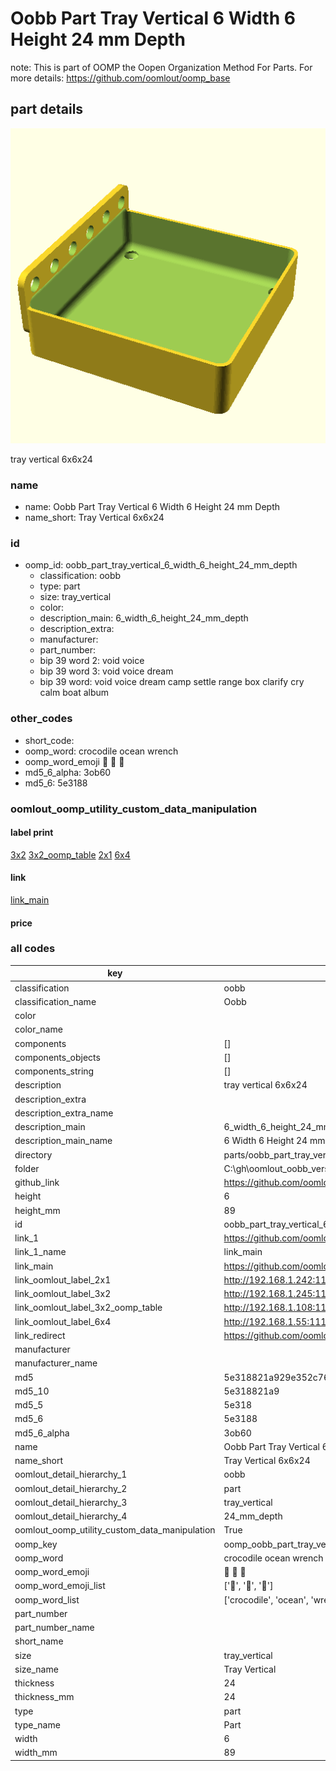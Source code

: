 # Oobb Part Tray Vertical 6 Width 6 Height 24 mm Depth  

note: This is part of OOMP the Oopen Organization Method For Parts. For more details: https://github.com/oomlout/oomp_base

##  part details
  

[![](3dpr.png)](3dpr.png)

tray vertical 6x6x24



### name
* name: Oobb Part Tray Vertical 6 Width 6 Height 24 mm Depth
* name_short: Tray Vertical 6x6x24 
### id
* oomp_id: oobb_part_tray_vertical_6_width_6_height_24_mm_depth
  * classification: oobb
  * type: part
  * size: tray_vertical
  * color: 
  * description_main: 6_width_6_height_24_mm_depth
  * description_extra: 
  * manufacturer: 
  * part_number: 
  * bip 39 word 2: void voice
  * bip 39 word 3: void voice dream
  * bip 39 word: void voice dream camp settle range box clarify cry calm boat album

### other_codes
* short_code: 
* oomp_word: crocodile ocean wrench
* oomp_word_emoji :crocodile: :ocean: :wrench:
* md5_6_alpha: 3ob60
* md5_6: 5e3188






### oomlout_oomp_utility_custom_data_manipulation
#### label print
[3x2](http://192.168.1.245:1112/?label=oomp%203ob60)
[3x2_oomp_table](http://192.168.1.108:1112/?label=oomp%203ob60)
[2x1](http://192.168.1.242:1112/?label=oomp%203ob60)
[6x4](http://192.168.1.55:1112/?label=oomp%203ob60)    

#### link

[link_main](https://github.com/oomlout/oomlout_oobb_version_4_generated_parts/tree/main/navigation_oomp/oobb/part/tray_vertical/6_width_6_height_24_mm_depth/part)                              

#### price







### all codes 
| key | value |  
| --- | --- |  
| classification | oobb |  
| classification_name | Oobb |  
| color |  |  
| color_name |  |  
| components | [] |  
| components_objects | [] |  
| components_string | [] |  
| description | tray vertical 6x6x24 |  
| description_extra |  |  
| description_extra_name |  |  
| description_main | 6_width_6_height_24_mm_depth |  
| description_main_name | 6 Width 6 Height 24 mm Depth |  
| directory | parts/oobb_part_tray_vertical_6_width_6_height_24_mm_depth |  
| folder | C:\gh\oomlout_oobb_version_4_generated_parts\parts\oobb_part_tray_vertical_6_width_6_height_24_mm_depth |  
| github_link | https://github.com/oomlout/oomlout_oomp_part_src/tree/main/parts/oobb_part_tray_vertical_6_width_6_height_24_mm_depth |  
| height | 6 |  
| height_mm | 89 |  
| id | oobb_part_tray_vertical_6_width_6_height_24_mm_depth |  
| link_1 | https://github.com/oomlout/oomlout_oobb_version_4_generated_parts/tree/main/navigation_oomp/oobb/part/tray_vertical/6_width_6_height_24_mm_depth/part |  
| link_1_name | link_main |  
| link_main | https://github.com/oomlout/oomlout_oobb_version_4_generated_parts/tree/main/navigation_oomp/oobb/part/tray_vertical/6_width_6_height_24_mm_depth/part |  
| link_oomlout_label_2x1 | http://192.168.1.242:1112/?label=oomp%203ob60 |  
| link_oomlout_label_3x2 | http://192.168.1.245:1112/?label=oomp%203ob60 |  
| link_oomlout_label_3x2_oomp_table | http://192.168.1.108:1112/?label=oomp%203ob60 |  
| link_oomlout_label_6x4 | http://192.168.1.55:1112/?label=oomp%203ob60 |  
| link_redirect | https://github.com/oomlout/oomlout_oobb_version_4_generated_parts/tree/main/parts/oobb_tray_vertical_06_06_24 |  
| manufacturer |  |  
| manufacturer_name |  |  
| md5 | 5e318821a929e352c762320c853d5fac |  
| md5_10 | 5e318821a9 |  
| md5_5 | 5e318 |  
| md5_6 | 5e3188 |  
| md5_6_alpha | 3ob60 |  
| name | Oobb Part Tray Vertical 6 Width 6 Height 24 mm Depth |  
| name_short | Tray Vertical 6x6x24  |  
| oomlout_detail_hierarchy_1 | oobb |  
| oomlout_detail_hierarchy_2 | part |  
| oomlout_detail_hierarchy_3 | tray_vertical |  
| oomlout_detail_hierarchy_4 | 24_mm_depth |  
| oomlout_oomp_utility_custom_data_manipulation | True |  
| oomp_key | oomp_oobb_part_tray_vertical_6_width_6_height_24_mm_depth |  
| oomp_word | crocodile ocean wrench |  
| oomp_word_emoji | :crocodile: :ocean: :wrench: |  
| oomp_word_emoji_list | [':crocodile:', ':ocean:', ':wrench:'] |  
| oomp_word_list | ['crocodile', 'ocean', 'wrench'] |  
| part_number |  |  
| part_number_name |  |  
| short_name |  |  
| size | tray_vertical |  
| size_name | Tray Vertical |  
| thickness | 24 |  
| thickness_mm | 24 |  
| type | part |  
| type_name | Part |  
| width | 6 |  
| width_mm | 89 |  
